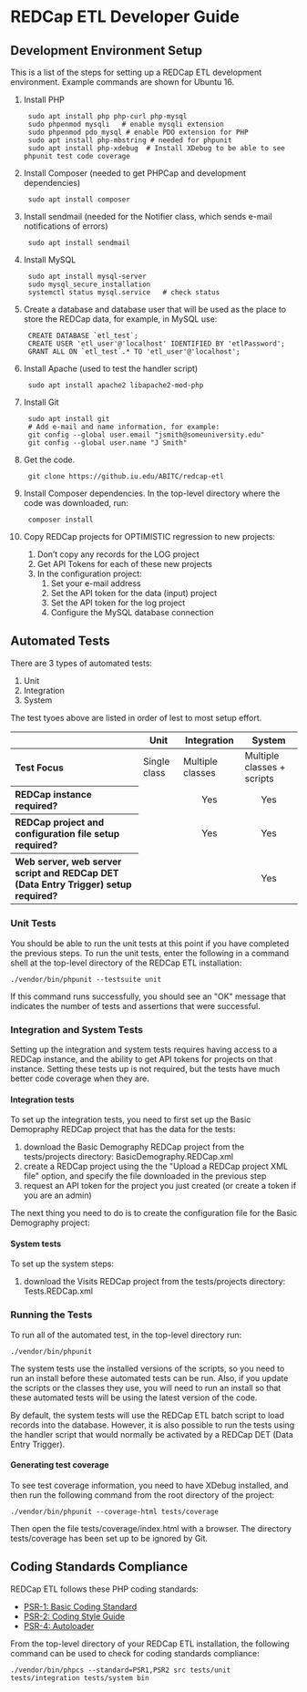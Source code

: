 REDCap ETL Developer Guide
======================================

Development Environment Setup
-------------------------------------

This is a list of the steps for setting up a REDCap ETL development environment. Example commands are shown for Ubuntu 16.

1. Install PHP

        sudo apt install php php-curl php-mysql
        sudo phpenmod mysqli   # enable mysqli extension
        sudo phpenmod pdo_mysql # enable PDO extension for PHP 
        sudo apt install php-mbstring # needed for phpunit
        sudo apt install php-xdebug  # Install XDebug to be able to see phpunit test code coverage

2. Install Composer (needed to get PHPCap and development dependencies)

        sudo apt install composer

3. Install sendmail (needed for the Notifier class, which sends e-mail notifications of errors)

        sudo apt install sendmail

4. Install MySQL

        sudo apt install mysql-server
        sudo mysql_secure_installation
        systemctl status mysql.service   # check status

5. Create a database and database user that will be used as the place to store the REDCap data, for example, in MySQL use:

        CREATE DATABASE `etl_test`;
        CREATE USER 'etl_user'@'localhost' IDENTIFIED BY 'etlPassword';
        GRANT ALL ON `etl_test`.* TO 'etl_user'@'localhost';

6. Install Apache (used to test the handler script)

        sudo apt install apache2 libapache2-mod-php

7. Install Git

        sudo apt install git
        # Add e-mail and name information, for example:
        git config --global user.email "jsmith@someuniversity.edu"
        git config --global user.name "J Smith"

8. Get the code.

        git clone https://github.iu.edu/ABITC/redcap-etl

9. Install Composer dependencies. In the top-level directory where the code was downloaded, run:

        composer install

10. Copy REDCap projects for OPTIMISTIC regression to new projects:
    1. Don’t copy any records for the LOG project
    2. Get API Tokens for each of these new projects
    3. In the configuration project:
        1. Set your e-mail address
        2. Set the API token for the data (input) project
        3. Set the API token for the log project
        4. Configure the MySQL database connection



Automated Tests
------------------------------

There are 3 types of automated tests:

1. Unit
2. Integration
3. System

The test tyoes above are listed in order of lest to most setup effort.

<table>
  <thead>
    <tr> <th> &nbsp; </th> <th> Unit </th> <th> Integration </th> <th> System </th> </tr>
  </thead>
  <tbody>
    <tr>
      <th style="text-align: left"> Test Focus </th>
      <td> Single class </td>
      <td> Multiple classes </td>
      <td> Multiple classes + scripts </td>
    </tr>
    <tr>
      <th style="text-align: left"> REDCap instance required? </th>
      <td> &nbsp </td>
      <td style="text-align: center"> Yes </td>
      <td style="text-align: center"> Yes </td>
    </tr>
    <tr>
      <th style="text-align: left"> REDCap project and configuration file setup required? </th>
      <td> &nbsp </td>
      <td style="text-align: center"> Yes </td>
      <td style="text-align: center"> Yes </td>
    </tr>    
    <tr>
      <th style="text-align: left"> Web server, web server script and
          REDCap DET (Data Entry Trigger) setup required? </th>
      <td> &nbsp </td>
      <td> &nbsp; </td>
      <td style="text-align: center"> Yes </td>
    </tr>    
  </tbody>
</table>

### Unit Tests
You should be able to run the unit tests at this point if you have
completed the previous steps.
To run the unit tests, enter the following in a command shell
at the top-level directory of the REDCap ETL installation:

    ./vendor/bin/phpunit --testsuite unit
    
If this command runs successfully, you should see an "OK" message that
indicates the number of tests and assertions that were successful.

### Integration and System Tests
Setting up the integration and system tests requires having access
to a REDCap instance, and the ability to get API tokens for projects
on that instance. Setting these tests up is not required, but
the tests have much better code coverage when they are.

#### Integration tests
To set up the integration tests, you need to first set up
the Basic Demopraphy REDCap project that has the data for the
tests:

1. download the Basic Demography REDCap project from the
   tests/projects directory: BasicDemography.REDCap.xml
2. create a REDCap project using the the
   "Upload a REDCap project XML file" option, and specify the file
   downloaded in the previous step
3. request an API token for the project you just created (or
   create a token if you are an admin)

The next thing you need to do is to create the configuration file
for the Basic Demography project:

#### System tests
To set up the system steps:
1. download the Visits REDCap project from the tests/projects
   directory: Tests.REDCap.xml


### Running the Tests

To run all of the automated test, in the top-level directory run:

    ./vendor/bin/phpunit

The system tests use the installed versions of the scripts, so you need to run an install before these automated tests can be run. Also, if you update the scripts or the classes they use, you will need to run an install so that these automated tests will be using the latest version of the code.

By default, the system tests will use the REDCap ETL batch script to load records into the database. However, it is also possible to run the tests using the handler script that would normally be activated by a REDCap DET (Data Entry Trigger).

#### Generating test coverage

To see test coverage information, you need to have XDebug installed, and then run the following command from the root directory of the project:

    ./vendor/bin/phpunit --coverage-html tests/coverage

Then open the file tests/coverage/index.html with a browser. The directory tests/coverage has been set up to be ignored by Git.





Coding Standards Compliance
------------------------------------

REDCap ETL follows these PHP coding standards:

* [PSR-1: Basic Coding Standard](http://www.php-fig.org/psr/psr-1/)
* [PSR-2: Coding Style Guide](http://www.php-fig.org/psr/psr-2/)
* [PSR-4: Autoloader](http://www.php-fig.org/psr/psr-4/)

From the top-level directory of your REDCap ETL installation, the following command can be used
to check for coding standards compliance:

    ./vendor/bin/phpcs --standard=PSR1,PSR2 src tests/unit tests/integration tests/system bin
